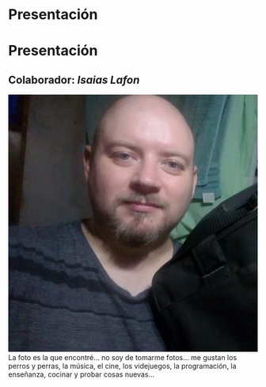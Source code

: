 # Presentación

# Presentación

## Colaborador: _Isaias Lafon_
![Yo](326ee38f-6991-476b-bef0-cbb369c49116.jpg)
La foto es la que encontré... no soy de tomarme fotos... me gustan los perros y perras, la música, el cine, los videjuegos, la programación, la enseñanza, cocinar y probar cosas nuevas...

